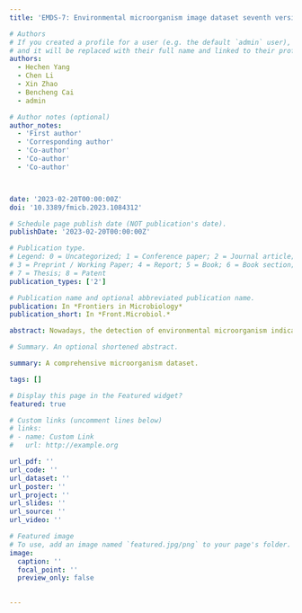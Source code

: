 ```yaml
---
title: 'EMDS-7: Environmental microorganism image dataset seventh version for multiple object detection evaluation'

# Authors
# If you created a profile for a user (e.g. the default `admin` user), write the username (folder name) here
# and it will be replaced with their full name and linked to their profile.
authors:
  - Hechen Yang 
  - Chen Li
  - Xin Zhao
  - Bencheng Cai
  - admin

# Author notes (optional)
author_notes:
  - 'First author'
  - 'Corresponding author'
  - 'Co-author'
  - 'Co-author'
  - 'Co-author'



date: '2023-02-20T00:00:00Z'
doi: '10.3389/fmicb.2023.1084312'

# Schedule page publish date (NOT publication's date).
publishDate: '2023-02-20T00:00:00Z'

# Publication type.
# Legend: 0 = Uncategorized; 1 = Conference paper; 2 = Journal article;
# 3 = Preprint / Working Paper; 4 = Report; 5 = Book; 6 = Book section;
# 7 = Thesis; 8 = Patent
publication_types: ['2']

# Publication name and optional abbreviated publication name.
publication: In *Frontiers in Microbiology*
publication_short: In *Front.Microbiol.*

abstract: Nowadays, the detection of environmental microorganism indicators is essential for us to assess the degree of pollution, but the traditional detection methods consume a lot of manpower and material resources. Therefore, it is necessary for us to make microbial data sets to be used in artificial intelligence. The Environmental Microorganism Image Dataset Seventh Version (EMDS-7) is a microscopic image data set that is applied in the field of multi-object detection of artificial intelligence. This method reduces the chemicals, manpower and equipment used in the process of detecting microorganisms. EMDS-7 including the original Environmental Microorganism (EM) images and the corresponding object labeling files in “.XML” format file. The EMDS-7 data set consists of 41 types of EMs, which has a total of 2,65 images and 13,216 labeled objects. The EMDS-7 database mainly focuses on the object detection. In order to prove the effectiveness of EMDS-7, we select the most commonly used deep learning methods (Faster-Region Convolutional Neural Network (Faster-RCNN), YOLOv3, YOLOv4, SSD, and RetinaNet) and evaluation indices for testing and evaluation.

# Summary. An optional shortened abstract.

summary: A comprehensive microorganism dataset.

tags: []

# Display this page in the Featured widget?
featured: true

# Custom links (uncomment lines below)
# links:
# - name: Custom Link
#   url: http://example.org

url_pdf: ''
url_code: ''
url_dataset: ''
url_poster: ''
url_project: ''
url_slides: ''
url_source: ''
url_video: ''

# Featured image
# To use, add an image named `featured.jpg/png` to your page's folder.
image:
  caption: ''
  focal_point: ''
  preview_only: false

  
---
```


